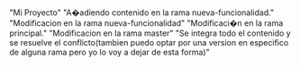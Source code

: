 "Mi Proyecto" 
"A�adiendo contenido en la rama nueva-funcionalidad." 
"Modificacion en la rama nueva-funcionalidad"
"Modificaci�n en la rama principal."
"Modificacion en la rama master" 
"Se integra todo el contenido y se resuelve el conflicto(tambien puedo optar por una version en especifico de alguna rama pero yo lo voy a dejar de esta forma)"


